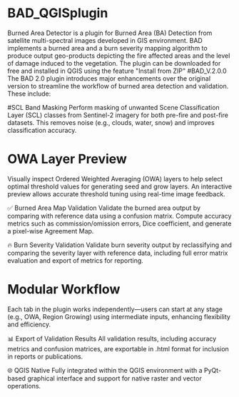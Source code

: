 # BAD_QGISplugin
Burned Area Detector is a plugin for Burned Area (BA) Detection from satellite multi-spectral images developed in GIS environment.
BAD implements a burned area and a burn severity mapping algorithm to produce output geo-products depicting the fire affected areas and the level of damage induced to the vegetation.
The plugin can be downloaded for free and installed in QGIS using the feature "Install from ZIP"
#BAD_V.2.0.0
The BAD 2.0 plugin introduces major enhancements over the original version to streamline the workflow of burned area detection and validation. These include:

#SCL Band Masking
Perform masking of unwanted Scene Classification Layer (SCL) classes from Sentinel-2 imagery for both pre-fire and post-fire datasets. This removes noise (e.g., clouds, water, snow) and improves classification accuracy.

# OWA Layer Preview
Visually inspect Ordered Weighted Averaging (OWA) layers to help select optimal threshold values for generating seed and grow layers. An interactive preview allows accurate threshold tuning using real-time image feedback.

✅ Burned Area Map Validation
Validate the burned area output by comparing with reference data using a confusion matrix. Compute accuracy metrics such as commission/omission errors, Dice coefficient, and generate a pixel-wise Agreement Map.

🔥 Burn Severity Validation
Validate burn severity output by reclassifying and comparing the severity layer with reference data, including full error matrix evaluation and export of metrics for reporting.

# Modular Workflow
Each tab in the plugin works independently—users can start at any stage (e.g., OWA, Region Growing) using intermediate inputs, enhancing flexibility and efficiency.

📊 Export of Validation Results
All validation results, including accuracy metrics and confusion matrices, are exportable in .html format for inclusion in reports or publications.

🌐 QGIS Native
Fully integrated within the QGIS environment with a PyQt-based graphical interface and support for native raster and vector operations.
